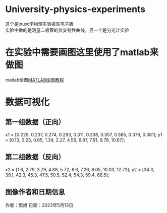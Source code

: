 #  University-physics-experiments
这个是jnu大学物理实验报告电子版<br>
实验中做的是测量二极管的伏安特性曲线，另一个是分光计实验<br>
# 在实验中需要画图这里使用了matlab来做图
matlab绘图[MATLAB绘图教程](https://zhuanlan.zhihu.com/p/270418437)
# 数据可视化

## 第一组数据（正向）
x1 = [0.229, 0.237, 0.274, 0.293, 0.311, 0.338, 0.357, 0.365, 0.376, 0.381];
y1 = [0.13, 0.23, 0.65, 1.34, 2.27, 4.56, 6.87, 7.91, 9.78, 10.67];

## 第二组数据（反向）
x2 = [1.6, 2.79, 3.79, 4.88, 5.72, 6.6, 7.26, 8.05, 10.03, 12.73];
y2 = [34.3, 39.1, 42.3, 45.3, 47.5, 50.5, 52.4, 54.3, 59.4, 66.5];
## 图像作者和日期信息
作者：樊旭
日期：2023年5月13日
